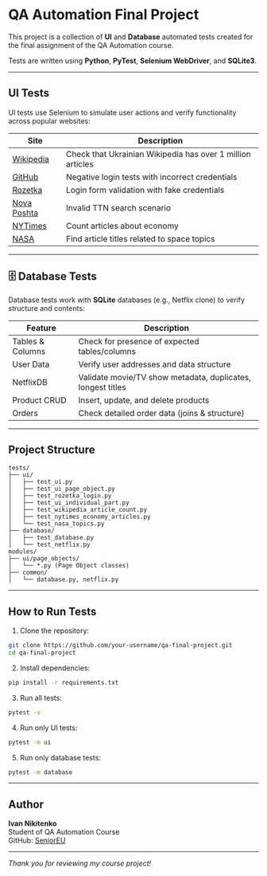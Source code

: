 # QA Automation Final Project

This project is a collection of **UI** and **Database** automated tests created for the final assignment of the QA Automation course.

Tests are written using **Python**, **PyTest**, **Selenium WebDriver**, and **SQLite3**.

---

## UI Tests

UI tests use Selenium to simulate user actions and verify functionality across popular websites:

| Site | Description |
|------|-------------|
| [Wikipedia](https://uk.wikipedia.org/) | Check that Ukrainian Wikipedia has over 1 million articles |
| [GitHub](https://github.com/login) | Negative login tests with incorrect credentials |
| [Rozetka](https://rozetka.com.ua/) | Login form validation with fake credentials |
| [Nova Poshta](https://novaposhta.ua/) | Invalid TTN search scenario |
| [NYTimes](https://www.nytimes.com/) | Count articles about economy |
| [NASA](https://www.nasa.gov/) | Find article titles related to space topics |

---

## 🗄️ Database Tests

Database tests work with **SQLite** databases (e.g., Netflix clone) to verify structure and contents:

| Feature | Description |
|--------|-------------|
| Tables & Columns | Check for presence of expected tables/columns |
| User Data | Verify user addresses and data structure |
| NetflixDB | Validate movie/TV show metadata, duplicates, longest titles |
| Product CRUD | Insert, update, and delete products |
| Orders | Check detailed order data (joins & structure) |

---

## Project Structure

```
tests/
├── ui/
│   ├── test_ui.py
│   ├── test_ui_page_object.py
│   ├── test_rozetka_login.py
│   ├── test_ui_individual_part.py
│   ├── test_wikipedia_article_count.py
│   ├── test_nytimes_economy_articles.py
│   └── test_nasa_topics.py
├── database/
│   ├── test_database.py
│   └── test_netflix.py
modules/
├── ui/page_objects/
│   └── *.py (Page Object classes)
├── common/
│   └── database.py, netflix.py
```

---

## How to Run Tests

1. Clone the repository:
```bash
git clone https://github.com/your-username/qa-final-project.git
cd qa-final-project
```

2. Install dependencies:
```bash
pip install -r requirements.txt
```

3. Run all tests:
```bash
pytest -v
```

4. Run only UI tests:
```bash
pytest -m ui
```

5. Run only database tests:
```bash
pytest -m database
```

---

## Author

**Ivan Nikitenko**  
Student of QA Automation Course  
GitHub: [SeniorEU](https://github.com/SeniorEU)

---

_Thank you for reviewing my course project!_
